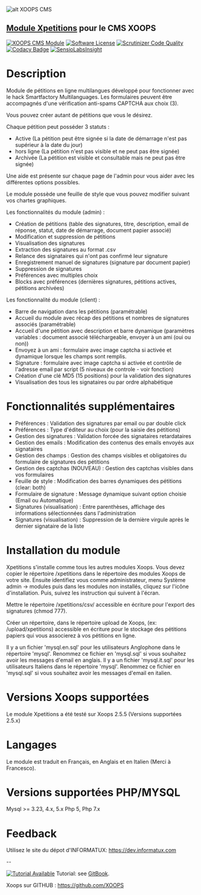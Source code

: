 ![alt XOOPS CMS](https://xoops.org/images/logoXoops4GithubRepository.png)
## [Module Xpetitions](https://dev.informatux.com "Module Xpetitions") pour le CMS XOOPS
[![XOOPS CMS Module](https://img.shields.io/badge/XOOPS%20CMS-Module-blue.svg)](https://xoops.org)
[![Software License](https://img.shields.io/badge/license-GPL-brightgreen.svg?style=flat)](http://www.gnu.org/licenses/gpl-2.0.html)
[![Scrutinizer Code Quality](https://img.shields.io/scrutinizer/g/mambax7/xpetitions.svg?style=flat)](https://scrutinizer-ci.com/g/mambax7/xpetitions/?branch=master)
[![Codacy Badge](https://api.codacy.com/project/badge/grade/2d27c0023ee54f0b9ba2b5d17a68b2a5)](https://www.codacy.com/app/mambax7/xpetitions)
[![SensioLabsInsight](https://insight.sensiolabs.com/projects/9dc918fe-ea63-4675-832c-8f6c74cdf78f/mini.png)](https://insight.sensiolabs.com/projects/9dc918fe-ea63-4675-832c-8f6c74cdf78f)

Description
=================

Module de pétitions en ligne multilangues développé pour fonctionner avec le hack Smartfactory Multilanguages.
Les formulaires peuvent être accompagnés d'une vérification anti-spams CAPTCHA aux choix (3).

Vous pouvez créer autant de pétitions que vous le désirez.

Chaque pétition peut posséder 3 statuts :
* Active (La pétition peut être signée si la date de démarrage n'est pas supérieur à la date du jour)
* hors ligne (La pétition n'est pas visible et ne peut pas être signée)
* Archivée (La pétition est visible et consultable mais ne peut pas être signée)

Une aide est présente sur chaque page de l'admin pour vous aider avec les différentes options possibles.

Le module possède une feuille de style que vous pouvez modifier suivant vos chartes graphiques.

Les fonctionnalités du module (admin) :
- Création de pétitions (table des signatures, titre, description, email de réponse, statut, date de démarrage, document papier associé)
- Modification et suppression de pétitions
- Visualisation des signatures
- Extraction des signatures au format .csv
- Relance des signataires qui n'ont pas confirmé leur signature
- Enregistrement manuel de signatures (signature par document papier)
- Suppression de signatures
- Préférences avec multiples choix
- Blocks avec préférences (dernières signatures, pétitions actives, pétitions archivées)

Les fonctionnalité du module (client) :
- Barre de navigation dans les pétitions (paramétrable)
- Accueil du module avec récap des pétitions et nombres de signatures associés (paramétrable)
- Accueil d'une pétition avec description et barre dynamique (paramètres variables : document associé téléchargeable, envoyer à un ami (oui ou non))
- Envoyez à un ami : formulaire avec image captcha si activée et dynamique lorsque les champs sont remplis.
- Signature : formulaire avec image captcha si activée et contrôle de l'adresse email par script (5 niveaux de controle - voir fonction)
- Création d'une clé MD5 (15 positions) pour la validation des signatures
- Visualisation des tous les signataires ou par ordre alphabétique


Fonctionnalités supplémentaires
===============================

- Préférences : Validation des signatures par email ou par double click
- Préférences : Type d'éditeur au choix (pour la saisie des pétitions)
- Gestion des signatures : Validation forcée des signataires retardataires
- Gestion des emails : Modification des contenus des emails envoyés aux signataires
- Gestion des champs : Gestion des champs visibles et obligatoires du formulaire de signatures des pétitions
- Gestion des captchas (NOUVEAU) : Gestion des captchas visibles dans vos formulaires
- Feuille de style : Modification des barres dynamiques des pétitions (clear: both)
- Formulaire de signature : Message dynamique suivant option choisie (Email ou Automatique)
- Signatures (visualisation) : Entre parenthèses, affichage des informations sélectionnées dans l'administration
- Signatures (visualisation) : Suppression de la dernière virgule après le dernier signataire de la liste


Installation du module
======================

Xpetitions s'installe comme tous les autres modules Xoops.
Vous devez copier le répertoire /xpetitions dans le répertoire des modules Xoops de votre site.
Ensuite identifiez vous comme administrateur, menu Système admin -> modules puis dans les modules non installés, cliquez sur l'icône d'installation.
Puis, suivez les instruction qui suivent à l'écran.

Mettre le répertoire /xpetitions/csv/ accessible en écriture pour l'export des signatures (chmod 777).

Créer un répertoire, dans le répertoire upload de Xoops, (ex: /upload/xpetitions) accessible en écriture pour le stockage des pétitions papiers qui vous associerez à vos pétitions en ligne.

Il y a un fichier 'mysql.en.sql' pour les utilisateurs Anglophone dans le répertoire 'mysql'. Renommez ce fichier en 'mysql.sql' si vous souhaitez avoir les messages d'email en anglais.
Il y a un fichier 'mysql.it.sql' pour les utilisateurs Italiens dans le répertoire 'mysql'. Renommez ce fichier en 'mysql.sql' si vous souhaitez avoir les messages d'email en italien.

Versions Xoops supportées
=========================

Le module Xpetitions a été testé sur Xoops 2.5.5 (Versions supportées 2.5.x)


Langages
========

Le module est traduit en Français, en Anglais et en Italien (Merci à Francesco).



Versions supportées PHP/MYSQL
=============================

Mysql >= 3.23, 4.x, 5.x Php 5, Php 7.x



Feedback
========

Utilisez le site du dépot d'INFORMATUX:
https://dev.informatux.com

--

[![Tutorial Available](https://xoops.org/images/tutorial-available-blue.svg)](https://xoops.gitbook.io/xoops-xpetitions-module/) Tutorial: see [GitBook](https://xoops.gitbook.io/xoops-xpetitions-module/).


Xoops sur GITHUB : https://github.com/XOOPS
